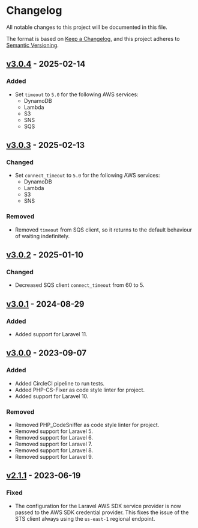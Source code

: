 # Changelog

All notable changes to this project will be documented in this file.

The format is based on [Keep a Changelog](https://keepachangelog.com/en/1.0.0/),
and this project adheres to [Semantic Versioning](https://semver.org/spec/v2.0.0.html).

## [v3.0.4] - 2025-02-14

### Added

- Set `timeout` to `5.0` for the following AWS services:
  - DynamoDB
  - Lambda
  - S3
  - SNS
  - SQS

## [v3.0.3] - 2025-02-13

### Changed

- Set `connect_timeout` to `5.0` for the following AWS services:
  - DynamoDB 
  - Lambda
  - S3
  - SNS

### Removed

- Removed `timeout` from SQS client, so it returns to the default behaviour of waiting indefinitely.

## [v3.0.2] - 2025-01-10

### Changed

- Decreased SQS client `connect_timeout` from 60 to 5.

## [v3.0.1] - 2024-08-29

### Added

- Added support for Laravel 11.

## [v3.0.0] - 2023-09-07

### Added

- Added CircleCI pipeline to run tests.
- Added PHP-CS-Fixer as code style linter for project.
- Added support for Laravel 10.

### Removed

- Removed PHP_CodeSniffer as code style linter for project.
- Removed support for Laravel 5.
- Removed support for Laravel 6.
- Removed support for Laravel 7.
- Removed support for Laravel 8.
- Removed support for Laravel 9.

## [v2.1.1] - 2023-06-19

### Fixed

- The configuration for the Laravel AWS SDK service provider is now passed to the AWS SDK credential provider. This
  fixes the issue of the STS client always using the `us-east-1` regional endpoint.

[v3.0.4]: https://github.com/HealthengineAU/laravel-easy-aws/compare/v3.0.3...v3.0.4
[v3.0.3]: https://github.com/HealthengineAU/laravel-easy-aws/compare/v3.0.2...v3.0.3
[v3.0.2]: https://github.com/HealthengineAU/laravel-easy-aws/compare/v3.0.1...v3.0.2
[v3.0.1]: https://github.com/HealthengineAU/laravel-easy-aws/compare/v3.0.0...v3.0.1
[v3.0.0]: https://github.com/HealthengineAU/laravel-easy-aws/compare/v2.1.2...v3.0.0
[v2.1.1]: https://github.com/HealthengineAU/laravel-easy-aws/compare/v2.1.0...v2.1.1
